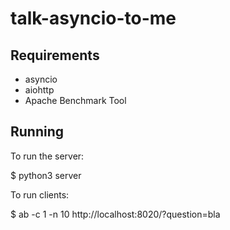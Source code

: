 # talk-asyncio-to-me

## Requirements

*   asyncio
*   aiohttp
*   Apache Benchmark Tool

## Running

To run the server:

$ python3 server

To run clients:

$ ab -c 1 -n 10 http://localhost:8020/?question=bla
